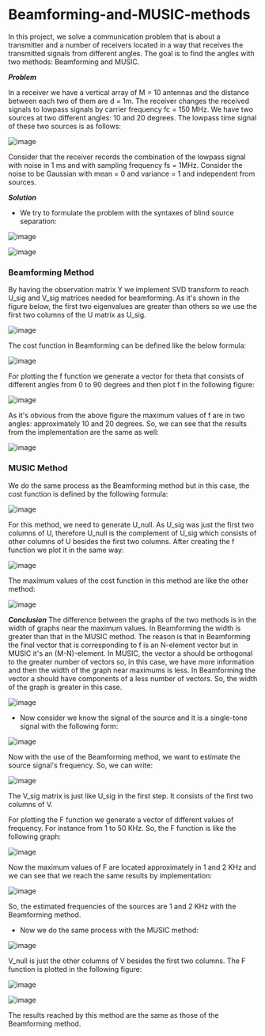 # Beamforming-and-MUSIC-methods
In this project, we solve a communication problem that is about a transmitter and a number of receivers located in a way that receives the transmitted signals from different angles. The goal is to find the angles with two methods: Beamforming and MUSIC.

***Problem***

In a receiver we have a vertical array of M = 10 antennas and the distance between each two of them are d = 1m. The receiver changes the received signals to lowpass signals by carrier frequency fc = 150 MHz. We have two sources at two different angles: 10 and 20 degrees. The lowpass time signal of these two sources is as follows:

![image](https://user-images.githubusercontent.com/125180530/228011003-f8e8386b-a4b3-4b08-87eb-4b9bb8b7209f.png)

Consider that the receiver records the combination of the lowpass signal with noise in 1 ms and with sampling frequency fs = 1MHz. Consider the noise to be Gaussian with mean = 0 and variance = 1 and independent from sources. 

***Solution***
* We try to formulate the problem with the syntaxes of blind source separation:

![image](https://user-images.githubusercontent.com/125180530/228011960-037c0b67-9f1d-4c72-8abe-4bc402adf8d3.png)

![image](https://user-images.githubusercontent.com/125180530/228012930-606534a0-0d2e-41c5-b686-885ec039eb04.png)

### Beamforming Method
By having the observation matrix Y we implement SVD transform to reach U_sig and V_sig matrices needed for beamforming. As it's shown in the figure below, the first two eigenvalues are greater than others so we use the first two columns of the U matrix as U_sig.

![image](https://user-images.githubusercontent.com/125180530/228016684-49bf9063-2955-4ca0-a606-1811f0164fce.png)

The cost function in Beamforming can be defined like the below formula:

![image](https://user-images.githubusercontent.com/125180530/228017015-55713706-3d3d-4a6a-9a38-af27ea8b03a4.png)

For plotting the f function we generate a vector for theta that consists of different angles from 0 to 90 degrees and then plot f in the following figure:

![image](https://user-images.githubusercontent.com/125180530/228022223-ffa25c96-dfd6-43a8-92d0-a92ea7434d11.png)

As it's obvious from the above figure the maximum values of f are in two angles: approximately 10 and 20 degrees. So, we can see that the results from the implementation are the same as well:

![image](https://user-images.githubusercontent.com/125180530/228022575-76bd2d15-8c2b-463f-ad83-67e9de3305bc.png)

### MUSIC Method
We do the same process as the Beamforming method but in this case, the cost function is defined by the following formula:

![image](https://user-images.githubusercontent.com/125180530/228022969-eae84b9d-95ae-4584-915c-dd3fa3110acb.png)

For this method, we need to generate U_null. As U_sig was just the first two columns of U, therefore U_null is the complement of U_sig which consists of other columns of U besides the first two columns. After creating the f function we plot it in the same way:

![image](https://user-images.githubusercontent.com/125180530/228023472-2f20d024-76dc-45f8-884c-70c63a2e5d84.png)

The maximum values of the cost function in this method are like the other method:

![image](https://user-images.githubusercontent.com/125180530/228023820-ee2648da-9e47-45fc-8b8e-436d2e04282f.png)

***Conclusion***
The difference between the graphs of the two methods is in the width of graphs near the maximum values. In Beamforming the width is greater than that in the MUSIC method. The reason is that in Beamforming the final vector that is corresponding to f is an N-element vector but in MUSIC it's an (M-N)-element. In MUSIC, the vector a should be orthogonal to the greater number of vectors so, in this case, we have more information and then the width of the graph near maximums is less. In Beamforming the vector a should have components of a less number of vectors. So, the width of the graph is greater in this case. 

![image](https://user-images.githubusercontent.com/125180530/228025758-74e15c90-f4f0-481f-a2ce-bac015fee4f6.png)

* Now consider we know the signal of the source and it is a single-tone signal with the following form:

![image](https://user-images.githubusercontent.com/125180530/228026483-c414e13d-3333-48e8-9e8c-a708c66f329c.png)

Now with the use of the Beamforming method, we want to estimate the source signal's frequency. So, we can write:

![image](https://user-images.githubusercontent.com/125180530/228026835-31612f4f-cd73-4960-962d-0065f5f7b00b.png)

The V_sig matrix is just like U_sig in the first step. It consists of the first two columns of V.

For plotting the F function we generate a vector of different values of frequency. For instance from 1 to 50 KHz. So, the F function is like the following graph:

![image](https://user-images.githubusercontent.com/125180530/228027536-7c1fddd4-997a-47f7-8160-2be689b48452.png)

Now the maximum values of F are located approximately in 1 and 2 KHz and we can see that we reach the same results by implementation:

![image](https://user-images.githubusercontent.com/125180530/228027760-20601236-105d-4bdf-992a-dab6bb5d1108.png)

So, the estimated frequencies of the sources are 1 and 2 KHz with the Beamforming method. 

* Now we do the same process with the MUSIC method:

![image](https://user-images.githubusercontent.com/125180530/228028042-fa85d9dc-5f2d-4788-abe7-21e7556cfc36.png)

V_null is just the other columns of V besides the first two columns. The F function is plotted in the following figure:

![image](https://user-images.githubusercontent.com/125180530/228028871-8bab1daf-b74a-4e4d-acde-66d761e531e3.png)

![image](https://user-images.githubusercontent.com/125180530/228028921-a563273d-e207-4661-bc82-35efbbb4285d.png)

The results reached by this method are the same as those of the Beamforming method. 
